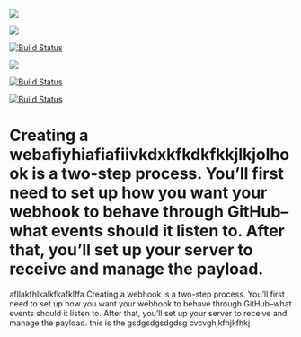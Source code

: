 
<a href='http://localhost:8075/job/sampleJenkins'><img src='http://localhost:8075/job/sampleJenkins/badge/icon?style=plastic'></a>

<a href='http://localhost:8075/job/sampleJenkins/'><img src='http://localhost:8075/buildStatus/icon?job=sampleJenkins'></a>

[![Build Status](http://192.168.1.10:8085/job/sampleJenkins/badge/icon?style=flat)](http://192.168.1.10:8085/job/sampleJenkins/)

<a href='http://192.168.1.10:8085/job/sampleJenkins'><img id="badgeUrlWithView" src="http://192.168.1.10:8085/job/sampleJenkins/badge/icon?style=flat"></a>


[![Build Status](https://ci.storm-enroute.com:8085/job/sampleJenkins/badge/icon?style=plastic)](http://192.168.1.10:8085/job/sampleJenkins/)

[![Build Status](https://img.shields.io/travis/joyent/node/v0.6.svg)](http://192.168.1.10:8085/job/sampleJenkins/)

Creating a webafiyhiafiafiivkdxkfkdkfkkjlkjolhook is a two-step process. You’ll first need to set up how you want your webhook to behave through GitHub–what events should it listen to. After that, you’ll set up your server to receive and manage the payload.
=======
afllakfhlkalkfkafklffa
Creating a webhook is a two-step process. You’ll first need to set up how you want your webhook to behave through GitHub–what events should it listen to. After that, you’ll set up your server to receive and manage the payload. this is the 
gsdgsdgsdgdsg
cvcvghjkfhjkfhkj
